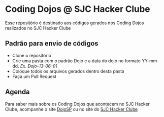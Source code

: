 Coding Dojos @ SJC Hacker Clube
=================================

Esse repositório é destinado aos códigos gerados nos Coding Dojos realizados no SJC Hacker Clube

Padrão para envio de códigos
-----------------------------

* Clone o repositório
* Crie uma pasta com o padrão Dojo e a data do dojo no formato YY-mm-dd. _Ex. Dojo-13-06-01_
* Coloque todos os arquivos gerados dentro desta pasta
* Faça um Pull Request

Agenda
-------

Para saber mais sobre os Coding Dojos que acontecem no SJC Hacker Clube, acompanhe o site [DojoSP](http://dojosp.org) ou no site do [SJC Hacker Clube](http://sjchackerclube.com.br)